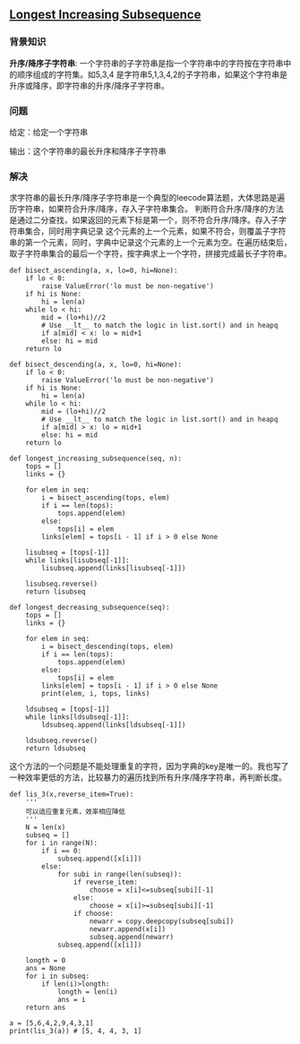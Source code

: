 ## [Longest Increasing Subsequence](http://rosalind.info/problems/lgis/)

### 背景知识

**升序/降序子字符串**: 一个字符串的子字符串是指一个字符串中的字符按在字符串中的顺序组成的字符集。如5,3,4
是字符串5,1,3,4,2的子字符串，如果这个字符串是升序或降序，即字符串的升序/降序子字符串。

### 问题

给定：给定一个字符串

输出：这个字符串的最长升序和降序子字符串

### 解决

求字符串的最长升序/降序子字符串是一个典型的leecode算法题，大体思路是遍历字符串，如果符合升序/降序，存入子字符串集合。
判断符合升序/降序的方法是通过二分查找，如果返回的元素下标是第一个，则不符合升序/降序。存入子字符串集合，同时用字典记录
这个元素的上一个元素，如果不符合，则覆盖子字符串的第一个元素，同时，字典中记录这个元素的上一个元素为空。在遍历结束后，
取子字符串集合的最后一个字符，按字典求上一个字符，拼接完成最长子字符串。

    def bisect_ascending(a, x, lo=0, hi=None):
        if lo < 0:
            raise ValueError('lo must be non-negative')
        if hi is None:
            hi = len(a)
        while lo < hi:
            mid = (lo+hi)//2
            # Use __lt__ to match the logic in list.sort() and in heapq
            if a[mid] < x: lo = mid+1
            else: hi = mid
        return lo

    def bisect_descending(a, x, lo=0, hi=None):
        if lo < 0:
            raise ValueError('lo must be non-negative')
        if hi is None:
            hi = len(a)
        while lo < hi:
            mid = (lo+hi)//2
            # Use __lt__ to match the logic in list.sort() and in heapq
            if a[mid] > x: lo = mid+1
            else: hi = mid
        return lo

    def longest_increasing_subsequence(seq, n):
        tops = []
        links = {}

        for elem in seq:
            i = bisect_ascending(tops, elem)
            if i == len(tops):
                tops.append(elem)
            else:
                tops[i] = elem
            links[elem] = tops[i - 1] if i > 0 else None

        lisubseq = [tops[-1]]
        while links[lisubseq[-1]]:
            lisubseq.append(links[lisubseq[-1]])

        lisubseq.reverse()
        return lisubseq

    def longest_decreasing_subsequence(seq):
        tops = []
        links = {}

        for elem in seq:
            i = bisect_descending(tops, elem)
            if i == len(tops):
                tops.append(elem)
            else:
                tops[i] = elem
            links[elem] = tops[i - 1] if i > 0 else None
            print(elem, i, tops, links)

        ldsubseq = [tops[-1]]
        while links[ldsubseq[-1]]:
            ldsubseq.append(links[ldsubseq[-1]])

        ldsubseq.reverse()
        return ldsubseq

这个方法的一个问题是不能处理重复的字符，因为字典的key是唯一的。我也写了一种效率更低的方法，比较暴力的遍历找到所有升序/降序字符串，再判断长度。

    def lis_3(x,reverse_item=True):
        '''
        可以适应重复元素，效率相应降低
        '''
        N = len(x)
        subseq = []
        for i in range(N):
            if i == 0:
                subseq.append([x[i]])
            else:
                for subi in range(len(subseq)):
                    if reverse_item:
                        choose = x[i]<=subseq[subi][-1]
                    else:
                        choose = x[i]>=subseq[subi][-1]
                    if choose:
                        newarr = copy.deepcopy(subseq[subi])
                        newarr.append(x[i])
                        subseq.append(newarr)
                subseq.append([x[i]])

        longth = 0
        ans = None
        for i in subseq:
            if len(i)>longth:
                longth = len(i)
                ans = i
        return ans

    a = [5,6,4,2,9,4,3,1]
    print(lis_3(a)) # [5, 4, 4, 3, 1]
